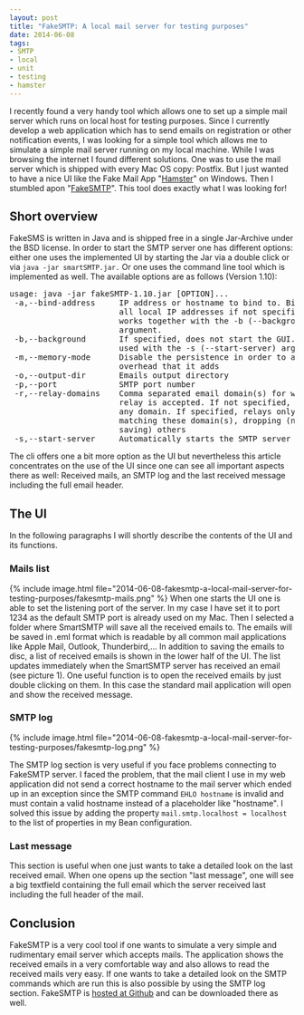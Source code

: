 ```yaml
---
layout: post
title: "FakeSMTP: A local mail server for testing purposes"
date: 2014-06-08
tags:
- SMTP
- local
- unit
- testing
- hamster
---
```

I recently found a very handy tool which allows one to set up a simple mail server which runs on local host for testing purposes. Since I currently develop a web application which has to send emails on registration or other notification events, I was looking for a simple tool which allows me to simulate a simple mail server running on my local machine. While I was browsing the internet I found different solutions. One was to use the mail server which is shipped with every Mac OS copy: Postfix. But I just wanted to have a nice UI like the Fake Mail App "[Hamster](http://hamster.volker-gringmuth.de)" on Windows. Then I stumbled apon "[FakeSMTP](http://nilhcem.github.io/FakeSMTP/)". This tool does exactly what I was looking for!

<!-- more -->

## Short overview
FakeSMS is written in Java and is shipped free in a single Jar-Archive under the BSD license. In order to start the SMTP server one has different options: either one uses the implemented UI by starting the Jar via a double click or via `java -jar smartSMTP.jar.` Or one uses the command line tool which is implemented as well. The available options are as follows (Version 1.10):

<pre>usage: java -jar fakeSMTP-1.10.jar [OPTION]...
 -a,--bind-address     IP address or hostname to bind to. Binds to
                       all local IP addresses if not specified. Only
                       works together with the -b (--background)
                       argument.
 -b,--background       If specified, does not start the GUI. Must be
                       used with the -s (--start-server) argument
 -m,--memory-mode      Disable the persistence in order to avoid the
                       overhead that it adds
 -o,--output-dir       Emails output directory
 -p,--port             SMTP port number
 -r,--relay-domains    Comma separated email domain(s) for which
                       relay is accepted. If not specified, relays to
                       any domain. If specified, relays only emails
                       matching these domain(s), dropping (not
                       saving) others
 -s,--start-server     Automatically starts the SMTP server at launch
</pre>

The cli offers one a bit more option as the UI but nevertheless this article concentrates on the use of the UI since one can see all important aspects there as well: Received mails, an SMTP log and the last received message including the full email header.

## The UI
In the following paragraphs I will shortly describe the contents of the UI and its functions.

### Mails list
{% include image.html file="2014-06-08-fakesmtp-a-local-mail-server-for-testing-purposes/fakesmtp-mails.png" %}
When one starts the UI one is able to set the listening port of the server. In my case I have set it to port 1234 as the default SMTP port is already used on my Mac. Then I selected a folder where SmartSMTP will save all the received emails to. The emails will be saved in .eml format which is readable by all common mail applications like Apple Mail, Outlook, Thunderbird,... In addition to saving the emails to disc, a list of received emails is shown in the lower half of the UI. The list updates immediately when the SmartSMTP server has received an email (see picture 1). One useful function is to open the received emails by just double clicking on them. In this case the standard mail application will open and show the received message.

### SMTP log
{% include image.html file="2014-06-08-fakesmtp-a-local-mail-server-for-testing-purposes/fakesmtp-log.png" %}

The SMTP log section is very useful if you face problems connecting to FakeSMTP server. I faced the problem, that the mail client I use in my web application did not send a correct hostname to the mail server which ended up in an exception since the SMTP command `EHLO hostname` is invalid and must contain a valid hostname instead of a placeholder like "hostname". I solved this issue by adding the property `mail.smtp.localhost = localhost` to the list of properties in my Bean configuration.

### Last message
This section is useful when one just wants to take a detailed look on the last received email. When one opens up the section "last message", one will see a big textfield containing the full email which the server received last including the full header of the mail.

## Conclusion
FakeSMTP is a very cool tool if one wants to simulate a very simple and rudimentary email server which accepts mails. The application shows the received emails in a very comfortable way and also allows to read the received mails very easy. If one wants to take a detailed look on the SMTP commands which are run this is also possible by using the SMTP log section. FakeSMTP is [hosted at Github](https://github.com/Nilhcem/FakeSMTP) and can be downloaded there as well.

